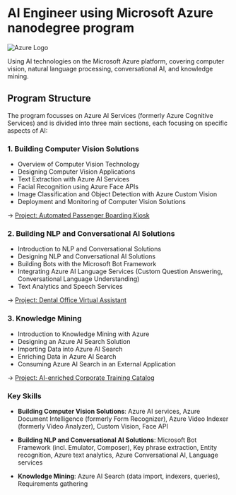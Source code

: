 # AI Engineer using Microsoft Azure nanodegree program

![Azure Logo](https://upload.wikimedia.org/wikipedia/commons/thumb/a/a8/Microsoft_Azure_Logo.svg/1280px-Microsoft_Azure_Logo.svg.png)

Using AI technologies on the Microsoft Azure platform, covering computer vision, natural language processing, conversational AI, and knowledge mining.

## Program Structure

The program focusses on Azure AI Services (formerly Azure Cognitive Services) and is divided into three main sections, each focusing on specific aspects of AI:

### 1. Building Computer Vision Solutions

- Overview of Computer Vision Technology
- Designing Computer Vision Applications
- Text Extraction with Azure AI Services
- Facial Recognition using Azure Face APIs
- Image Classification and Object Detection with Azure Custom Vision
- Deployment and Monitoring of Computer Vision Solutions

&rarr; [Project: Automated Passenger Boarding Kiosk](https://github.com/d-kleine/AZ_AI-Engineering/tree/main/project1_%20Automated-Passenger-Boarding-Kiosk)

### 2. Building NLP and Conversational AI Solutions

- Introduction to NLP and Conversational Solutions
- Designing NLP and Conversational AI Solutions
- Building Bots with the Microsoft Bot Framework
- Integrating Azure AI Language Services (Custom Question Answering, Conversational Language Understanding)
- Text Analytics and Speech Services

&rarr; [Project: Dental Office Virtual Assistant](https://github.com/d-kleine/AZ_AI-Engineering/tree/main/project2_Virtual-Dental-Office-Assistant)

### 3. Knowledge Mining

- Introduction to Knowledge Mining with Azure
- Designing an Azure AI Search Solution
- Importing Data into Azure AI Search
- Enriching Data in Azure AI Search
- Consuming Azure AI Search in an External Application

&rarr; [Project: AI-enriched Corporate Training Catalog](https://github.com/d-kleine/AZ_AI-Engineering/tree/main/project3_AI-Enriched-Corporate-Training-Catalog)

### Key Skills

- **Building Computer Vision Solutions**: Azure AI services, Azure Document Intelligence (formerly Form Recognizer), Azure Video Indexer (formerly Video Analyzer), Custom Vision, Face API

- **Building NLP and Conversational AI Solutions**: Microsoft Bot Framework (incl. Emulator, Composer), Key phrase extraction, Entity recognition, Azure text analytics, Azure Conversational AI, Language services

- **Knowledge Mining**: Azure AI Search (data import, indexers, queries), Requirements gathering
